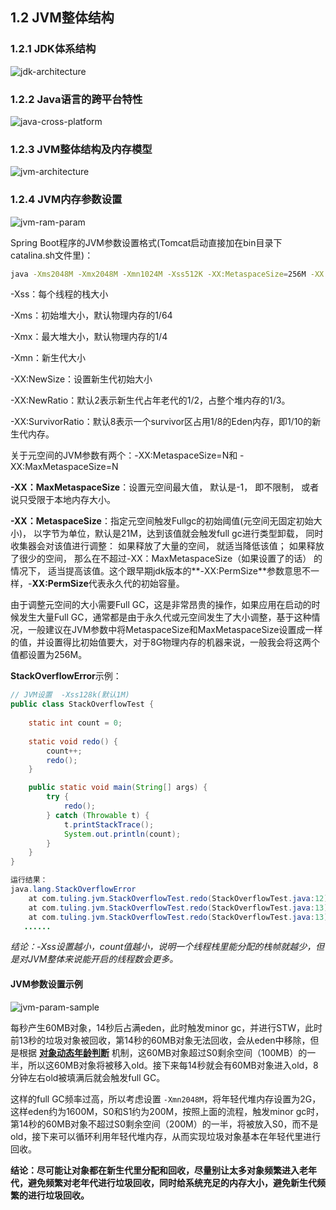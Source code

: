 ## 1.2 JVM整体结构

### 1.2.1 JDK体系结构

![jdk-architecture](../source/images/ch-01/jdk-architecture.png)



### 1.2.2 Java语言的跨平台特性

![java-cross-platform](../source/images/ch-01/java-cross-platform.png)



### 1.2.3 JVM整体结构及内存模型

![jvm-architecture](../source/images/ch-01/jvm-architecture.png)



### 1.2.4 JVM内存参数设置

![jvm-ram-param](../source/images/ch-01/jvm-ram-param.png)

Spring Boot程序的JVM参数设置格式(Tomcat启动直接加在bin目录下catalina.sh文件里)：

```bash
java -Xms2048M -Xmx2048M -Xmn1024M -Xss512K -XX:MetaspaceSize=256M -XX:MaxMetaspaceSize=256M -jar eureka-server.jar
```

-Xss：每个线程的栈大小

-Xms：初始堆大小，默认物理内存的1/64

-Xmx：最大堆大小，默认物理内存的1/4

-Xmn：新生代大小

-XX:NewSize：设置新生代初始大小

-XX:NewRatio：默认2表示新生代占年老代的1/2，占整个堆内存的1/3。

-XX:SurvivorRatio：默认8表示一个survivor区占用1/8的Eden内存，即1/10的新生代内存。

关于元空间的JVM参数有两个：-XX:MetaspaceSize=N和 -XX:MaxMetaspaceSize=N

**-XX：MaxMetaspaceSize**：设置元空间最大值， 默认是-1， 即不限制， 或者说只受限于本地内存大小。

**-XX：MetaspaceSize**：指定元空间触发Fullgc的初始阈值(元空间无固定初始大小)， 以字节为单位，默认是21M，达到该值就会触发full gc进行类型卸载， 同时收集器会对该值进行调整： 如果释放了大量的空间， 就适当降低该值； 如果释放了很少的空间， 那么在不超过-XX：MaxMetaspaceSize（如果设置了的话） 的情况下， 适当提高该值。这个跟早期jdk版本的**-XX:PermSize**参数意思不一样，-**XX:PermSize**代表永久代的初始容量。

由于调整元空间的大小需要Full GC，这是非常昂贵的操作，如果应用在启动的时候发生大量Full GC，通常都是由于永久代或元空间发生了大小调整，基于这种情况，一般建议在JVM参数中将MetaspaceSize和MaxMetaspaceSize设置成一样的值，并设置得比初始值要大，对于8G物理内存的机器来说，一般我会将这两个值都设置为256M。

**StackOverflowError**示例：

```java
// JVM设置  -Xss128k(默认1M)
public class StackOverflowTest {
    
    static int count = 0;
    
    static void redo() {
        count++;
        redo();
    }

    public static void main(String[] args) {
        try {
            redo();
        } catch (Throwable t) {
            t.printStackTrace();
            System.out.println(count);
        }
    }
}

运行结果：
java.lang.StackOverflowError
	at com.tuling.jvm.StackOverflowTest.redo(StackOverflowTest.java:12)
	at com.tuling.jvm.StackOverflowTest.redo(StackOverflowTest.java:13)
	at com.tuling.jvm.StackOverflowTest.redo(StackOverflowTest.java:13)
   ......
```

*结论：-Xss设置越小，count值越小，说明一个线程栈里能分配的栈帧就越少，但是对JVM整体来说能开启的线程数会更多。*

#### JVM参数设置示例

![jvm-param-sample](../source/images/ch-01/jvm-param-sample.png)

每秒产生60MB对象，14秒后占满eden，此时触发minor gc，并进行STW，此时前13秒的垃圾对象被回收，第14秒的60MB对象无法回收，会从eden中移除，但是根据 **[对象动态年龄判断](./03-Memory-Allocation-Mechanism.md#对象动态年龄判断)** 机制，这60MB对象超过S0剩余空间（100MB）的一半，所以这60MB对象将被移入old。接下来每14秒就会有60MB对象进入old，8分钟左右old被填满后就会触发full GC。

这样的full GC频率过高，所以考虑设置 `-Xmn2048M`，将年轻代堆内存设置为2G，这样eden约为1600M，S0和S1约为200M，按照上面的流程，触发minor gc时，第14秒的60MB对象不超过S0剩余空间（200M）的一半，将被放入S0，而不是old，接下来可以循环利用年轻代堆内存，从而实现垃圾对象基本在年轻代里进行回收。

**结论：尽可能让对象都在新生代里分配和回收，尽量别让太多对象频繁进入老年代，避免频繁对老年代进行垃圾回收，同时给系统充足的内存大小，避免新生代频繁的进行垃圾回收。**
